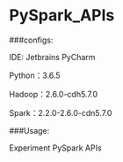 # PySpark_APIs

###configs:

IDE: Jetbrains PyCharm

Python：3.6.5

Hadoop：2.6.0-cdh5.7.0

Spark：2.2.0-2.6.0-cdn5.7.0

###Usage:

Experiment PySpark APIs

